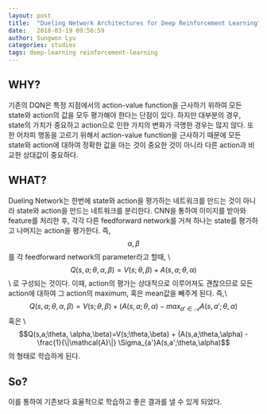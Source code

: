 ```yaml
---
layout: post
title:  "Dueling Network Architectures for Deep Reinforcement Learning"
date:   2018-03-19 09:56:59
author: Sungwon Lyu
categories: studies
tags: deep-learning reinforcement-learning
---
```

## WHY? 
기존의 DQN은 특정 지점에서의 action-value function을 근사하기 위하여 모든 state와 action의 값을 모두 평가해야 한다는 단점이 있다. 하지만 대부분의 경우, state의 가치가 중요하고 action으로 인한 가치의 변화가 극명한 경우는 많지 않다. 또한 어차피 행동을 고르기 위해서 action-value function을 근사하기 때문에 모든 state와 action에 대하여 정확한 값을 아는 것이 중요한 것이 아니라 다른 action과 비교한 상대값이 중요하다. 

## WHAT?
Dueling Network는 한번에 state와 action을 평가하는 네트워크를 만드는 것이 아니라 state와 action을 만드는 네트워크를 분리한다. CNN을 통하여 이미지를 받아와 feature를 처리한 후, 각각 다른 feedforward network를 거쳐 하나는 state를 평가하고 나머지는 action을 평가한다. 즉, $$\alpha, \beta$$를 각 feedforward network의 parameter라고 할때, \\
$$Q(s,a;\theta, \alpha,\beta)=V(s;\theta,\beta) + A(s,a;\theta,\alpha)$$\\
로 구성되는 것이다. 이때, action의 평가는 상대적으로 이루어져도 괜찮으므로 모든 action에 대하여 그 action의 maximum, 혹은 mean값을 빼주게 된다. 즉,\\
$$Q(s,a;\theta, \alpha,\beta)=V(s;\theta,\beta) + (A(s,a;\theta,\alpha) - max_{a'\in \mathcal{A}} A(s,a';\theta,\alpha)$$ 혹은 \\
$$Q(s,a;\theta, \alpha,\beta)=V(s;\theta,\beta) + (A(s,a;\theta,\alpha) - \frac{1}{\|\mathcal{A}\|} \Sigma_{a'}A(s,a';\theta,\alpha)$$의 형태로 학습하게 된다. 

## So?
이를 통하여 기존보다 효율적으로 학습하고 좋은 결과를 낼 수 있게 되었다. 